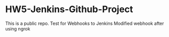 # HW5-Jenkins-Github-Project
This is a public repo.
Test for Webhooks to Jenkins
Modified webhook after using ngrok
